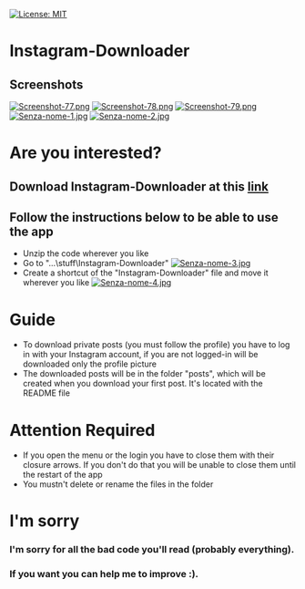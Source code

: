 [![License: MIT](https://img.shields.io/badge/License-MIT-yellow.svg)](https://opensource.org/licenses/MIT)
# Instagram-Downloader

## Screenshots
[![Screenshot-77.png](https://i.postimg.cc/SKd7dcF4/Screenshot-77.png)](https://postimg.cc/3yyvJ4xf)
[![Screenshot-78.png](https://i.postimg.cc/Kj6njNLP/Screenshot-78.png)](https://postimg.cc/H8tJPb6n)
[![Screenshot-79.png](https://i.postimg.cc/VkBjsXNt/Screenshot-79.png)](https://postimg.cc/tsJ12ZWR)
[![Senza-nome-1.jpg](https://i.postimg.cc/SQTtDwFn/Senza-nome-1.jpg)](https://postimg.cc/hhmrGZGn)
[![Senza-nome-2.jpg](https://i.postimg.cc/j5kQ4YwK/Senza-nome-2.jpg)](https://postimg.cc/phzFP7J1)

# Are you interested?

## Download Instagram-Downloader at this [link](https://drive.google.com/drive/folders/1ujqc6nLfB78Y9p8MPdD-BJuWbVIit16l?usp=sharing)

## Follow the instructions below to be able to use the app
* Unzip the code wherever you like
* Go to "...\stuff\Instagram-Downloader"
[![Senza-nome-3.jpg](https://i.postimg.cc/0QY4yQbj/Senza-nome-3.jpg)](https://postimg.cc/sQ2mn3PC)
* Create a shortcut of the "Instagram-Downloader" file and move it wherever you like
[![Senza-nome-4.jpg](https://i.postimg.cc/Yqp5j1NH/Senza-nome-4.jpg)](https://postimg.cc/s1N6NG06)

# Guide
* To download private posts (you must follow the profile) you have to log in with your Instagram account, if you are not logged-in will be downloaded only the profile picture
* The downloaded posts will be in the folder "posts", which will be created when you download your first post. It's located with the README file

# Attention Required
* If you open the menu or the login you have to close them with their closure arrows. If you don't do that you will be unable to close them until the restart of the app  
* You mustn't delete or rename the files in the folder

# I'm sorry
### I'm sorry for all the bad code you'll read (probably everything).
### If you want you can help me to improve :).

